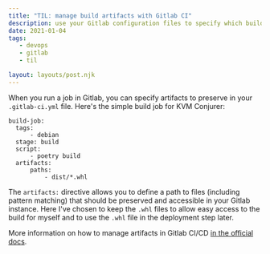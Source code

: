 ```yaml
---
title: "TIL: manage build artifacts with Gitlab CI"
description: use your Gitlab configuration files to specify which build artifacts to preserve
date: 2021-01-04
tags:
   - devops
   - gitlab
   - til

layout: layouts/post.njk
---
```

When you run a job in Gitlab, you can specify artifacts to preserve in your `.gitlab-ci.yml` file. Here's the simple build job for KVM Conjurer:

```
build-job:
  tags:
      - debian
  stage: build
  script:
      - poetry build
  artifacts:
      paths:
          - dist/*.whl
```

The `artifacts:` directive allows you to define a path to files (including pattern matching) that should be preserved and accessible in your Gitlab instance. Here I've chosen to keep the `.whl` files to allow easy access to the build for myself and to use the `.whl` file in the deployment step later.

More information on how to manage artifacts in Gitlab CI/CD [in the official docs](https://docs.gitlab.com/ee/ci/pipelines/job_artifacts.html).
